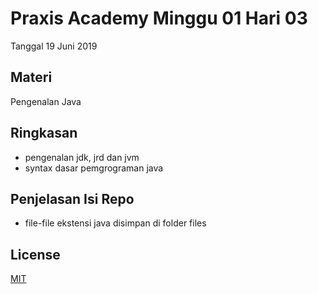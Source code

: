 # Praxis Academy Minggu 01 Hari 03
Tanggal 19 Juni 2019

## Materi
Pengenalan Java

## Ringkasan
- pengenalan jdk, jrd dan jvm
- syntax dasar pemgrograman java

## Penjelasan Isi Repo
- file-file ekstensi java disimpan di folder files

## License 
[MIT](http://opensource.org/licenses/MIT)